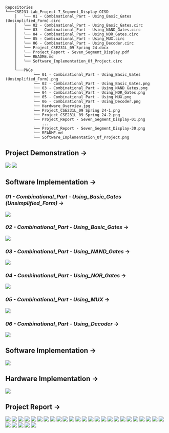 ```
Repositories
└───CSE231-Lab_Project-7_Segment_Display-OISD
    │   └── 01 - Combinational_Part - Using_Basic_Gates (Unsimplified_Form).circ
    │   └── 02 - Combinational_Part - Using_Basic_Gates.circ
    │   └── 03 - Combinational_Part - Using_NAND_Gates.circ
    │   └── 04 - Combinational_Part - Using_NOR_Gates.circ
    │   └── 05 - Combinational_Part - Using_MUX.circ
    │   └── 06 - Combinational_Part - Using_Decoder.circ
    │   └── Project_CSE231L_09 Spring 24.docx
    │   └── Project_Report - Seven_Segment_Display.pdf
    │   └── README.md
    │   └── Software_Implementation_Of_Project.circ
    │
    └───PNGs
            └── 01 - Combinational_Part - Using_Basic_Gates (Unsimplified_Form).png
            └── 02 - Combinational_Part - Using_Basic_Gates.png
            └── 03 - Combinational_Part - Using_NAND_Gates.png
            └── 04 - Combinational_Part - Using_NOR_Gates.png
            └── 05 - Combinational_Part - Using_MUX.png
            └── 06 - Combinational_Part - Using_Decoder.png
            └── Hardware_Overview.jpg
            └── Project_CSE231L_09 Spring 24-1.png
            └── Project_CSE231L_09 Spring 24-2.png
            └── Project_Report - Seven_Segment_Display-01.png
                ...
            └── Project_Report - Seven_Segment_Display-30.png
            └── README.md
            └── Software_Implementation_Of_Project.png
```
## Project Demonstration →

<img src="PNGs/Project_CSE231L_09 Spring 24-1.png">
<img src="PNGs/Project_CSE231L_09 Spring 24-2.png">

## Software Implementation →

### *01 - Combinational_Part - Using_Basic_Gates (Unsimplified_Form)* →
<img src="PNGs/01 - Combinational_Part - Using_Basic_Gates (Unsimplified_Form).png">

### *02 - Combinational_Part - Using_Basic_Gates* →
<img src="PNGs/02 - Combinational_Part - Using_Basic_Gates.png">

### *03 - Combinational_Part - Using_NAND_Gates* →
<img src="PNGs/03 - Combinational_Part - Using_NAND_Gates.png">

### *04 - Combinational_Part - Using_NOR_Gates* →
<img src="PNGs/04 - Combinational_Part - Using_NOR_Gates.png">

### *05 - Combinational_Part - Using_MUX* →
<img src="PNGs/05 - Combinational_Part - Using_MUX.png">

### *06 - Combinational_Part - Using_Decoder* →
<img src="PNGs/06 - Combinational_Part - Using_Decoder.png">

## Software Implementation →

<img src="PNGs/Software_Implementation_Of_Project.png">

## Hardware Implementation →

<img src="PNGs/Hardware_Overview.jpg">

## Project Report →

<img src="PNGs/Project_Report - Seven_Segment_Display-01.png">
<img src="PNGs/Project_Report - Seven_Segment_Display-02.png">
<img src="PNGs/Project_Report - Seven_Segment_Display-03.png">
<img src="PNGs/Project_Report - Seven_Segment_Display-04.png">
<img src="PNGs/Project_Report - Seven_Segment_Display-05.png">
<img src="PNGs/Project_Report - Seven_Segment_Display-06.png">
<img src="PNGs/Project_Report - Seven_Segment_Display-07.png">
<img src="PNGs/Project_Report - Seven_Segment_Display-08.png">
<img src="PNGs/Project_Report - Seven_Segment_Display-09.png">
<img src="PNGs/Project_Report - Seven_Segment_Display-10.png">
<img src="PNGs/Project_Report - Seven_Segment_Display-11.png">
<img src="PNGs/Project_Report - Seven_Segment_Display-12.png">
<img src="PNGs/Project_Report - Seven_Segment_Display-13.png">
<img src="PNGs/Project_Report - Seven_Segment_Display-14.png">
<img src="PNGs/Project_Report - Seven_Segment_Display-15.png">
<img src="PNGs/Project_Report - Seven_Segment_Display-16.png">
<img src="PNGs/Project_Report - Seven_Segment_Display-17.png">
<img src="PNGs/Project_Report - Seven_Segment_Display-18.png">
<img src="PNGs/Project_Report - Seven_Segment_Display-19.png">
<img src="PNGs/Project_Report - Seven_Segment_Display-20.png">
<img src="PNGs/Project_Report - Seven_Segment_Display-21.png">
<img src="PNGs/Project_Report - Seven_Segment_Display-22.png">
<img src="PNGs/Project_Report - Seven_Segment_Display-23.png">
<img src="PNGs/Project_Report - Seven_Segment_Display-24.png">
<img src="PNGs/Project_Report - Seven_Segment_Display-25.png">
<img src="PNGs/Project_Report - Seven_Segment_Display-26.png">
<img src="PNGs/Project_Report - Seven_Segment_Display-27.png">
<img src="PNGs/Project_Report - Seven_Segment_Display-28.png">
<img src="PNGs/Project_Report - Seven_Segment_Display-29.png">
<img src="PNGs/Project_Report - Seven_Segment_Display-30.png">
